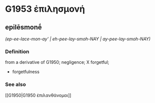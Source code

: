 # G1953 ἐπιλησμονή

## epilēsmonḗ

_(ep-ee-lace-mon-ay' | eh-pee-lay-smoh-NAY | ay-pee-lay-smoh-NAY)_

### Definition

from a derivative of G1950; negligence; X forgetful; 

- forgetfulness

### See also

[[G1950|G1950 ἐπιλανθάνομαι]]
